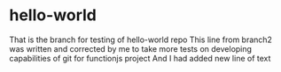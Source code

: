 # hello-world
That is the branch for testing of hello-world repo 
This line from branch2 
was written 
and corrected by me to take more tests on
developing capabilities of git for functionjs project
And I had added new line of text

